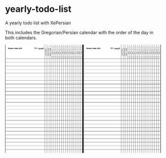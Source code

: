 # yearly-todo-list
A yearly todo list with XePersian

This includes the Gregorian/Persian calendar with the order of the day in both calendars.

![sample](./images/140101.png)
